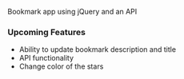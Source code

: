 Bookmark app using jQuery and an API

### Upcoming Features

- Ability to update bookmark description and title
- API functionality
- Change color of the stars
